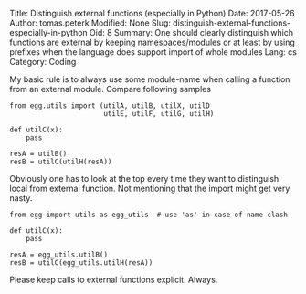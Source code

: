 Title: Distinguish external functions (especially in Python)
Date: 2017-05-26
Author: tomas.peterk
Modified: None
Slug: distinguish-external-functions-especially-in-python
Oid: 8
Summary: One should clearly distinguish which functions are external by keeping namespaces/modules or at least by using prefixes when the language does support import of whole modules
Lang: cs
Category: Coding


My basic rule is to always use some module-name when calling a function from
an external module. Compare following samples

    from egg.utils import (utilA, utilB, utilX, utilD
                           utilE, utilF, utilG, utilH)

    def utilC(x):
        pass

    resA = utilB()
    resB = utilC(utilH(resA))

Obviously one has to look at the top every time they want to distinguish local
from external function. Not mentioning that the import might get very nasty.

    from egg import utils as egg_utils  # use 'as' in case of name clash

    def utilC(x):
        pass

    resA = egg_utils.utilB()
    resB = utilC(egg_utils.utilH(resA))

Please keep calls to external functions explicit. Always.